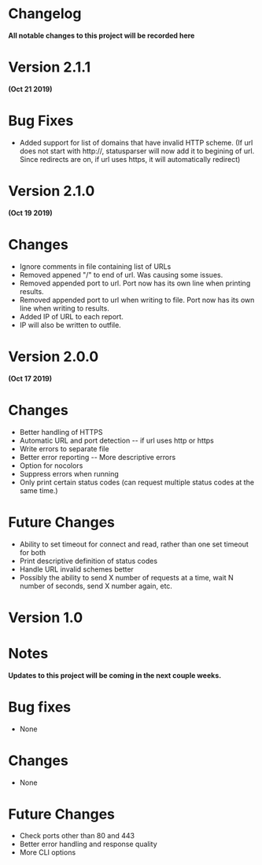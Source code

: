 # Changelog
**All notable changes to this project will be recorded here**

# Version 2.1.1
**(Oct 21 2019)**

# Bug Fixes
* Added support for list of domains that have invalid HTTP scheme. (If url does not start with http://, statusparser will now add it to begining of url. Since redirects are on, if url uses https, it will automatically redirect)

# Version 2.1.0
**(Oct 19 2019)**

# Changes
* Ignore comments in file containing list of URLs
* Removed appened "/" to end of url. Was causing some issues.
* Removed appended port to url. Port now has its own line when printing results.
* Removed appended port to url when writing to file. Port now has its own line when writing to results.
* Added IP of URL to each report.
* IP will also be written to outfile.


# Version 2.0.0
**(Oct 17 2019)**

# Changes
* Better handling of HTTPS
* Automatic URL and port detection -- if url uses http or https
* Write errors to separate file
* Better error reporting -- More descriptive errors
* Option for nocolors
* Suppress errors when running
* Only print certain status codes (can request multiple status codes at the same time.)

# Future Changes
* Ability to set timeout for connect and read, rather than one set timeout for both
* Print descriptive definition of status codes
* Handle URL invalid schemes better
* Possibly the ability to send X number of requests at a time, wait N number of seconds, send X number again, etc.

# Version 1.0

# Notes
**Updates to this project will be coming in the next couple weeks.** 

# Bug fixes
* None

# Changes
* None

# Future Changes
* Check ports other than 80 and 443
* Better error handling and response quality
* More CLI options 
